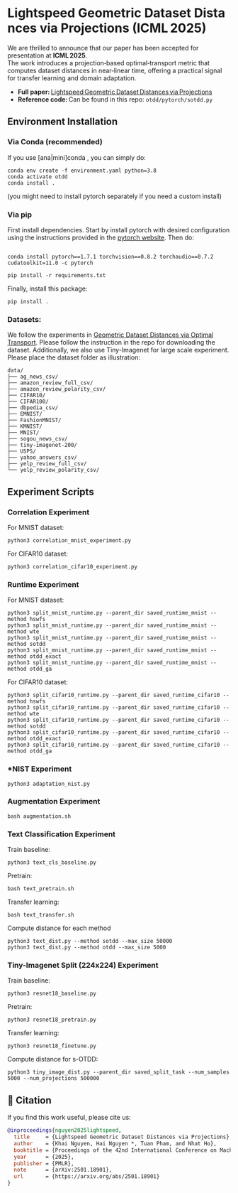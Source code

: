 # Lightspeed Geometric Dataset Distances via Projections (ICML 2025)

We are thrilled to announce that our paper has been accepted for presentation at **ICML 2025**.  
The work introduces a projection‑based optimal‑transport metric that computes dataset distances in near‑linear time, offering a practical signal for transfer learning and domain adaptation.

- **Full paper:** [Lightspeed Geometric Dataset Distances via Projections](https://arxiv.org/abs/2501.18901)
- **Reference code:** Can be found in this repo: `otdd/pytorch/sotdd.py`

## Environment Installation

### Via Conda (recommended)

If you use [ana|mini]conda , you can simply do:

```
conda env create -f environment.yaml python=3.8
conda activate otdd
conda install .
```

(you might need to install pytorch separately if you need a custom install)

### Via pip

First install dependencies. Start by install pytorch with desired configuration using the instructions provided in the [pytorch website](https://pytorch.org/get-started/locally/). Then do:
```

conda install pytorch==1.7.1 torchvision==0.8.2 torchaudio==0.7.2 cudatoolkit=11.0 -c pytorch

pip install -r requirements.txt
```
Finally, install this package:
```
pip install .
```


### Datasets:
We follow the experiments in [Geometric Dataset Distances via Optimal Transport](https://github.com/microsoft/otdd). Please follow the instruction in the repo for downloading the dataset. Additionally, we also use Tiny-Imagenet for large scale experiment. Please place the dataset folder as illustration:
```
data/
├── ag_news_csv/
├── amazon_review_full_csv/
├── amazon_review_polarity_csv/
├── CIFAR10/
├── CIFAR100/
├── dbpedia_csv/
├── EMNIST/
├── FashionMNIST/
├── KMNIST/
├── MNIST/
├── sogou_news_csv/
├── tiny-imagenet-200/
├── USPS/
├── yahoo_answers_csv/
├── yelp_review_full_csv/
└── yelp_review_polarity_csv/ 
```

## Experiment Scripts

### Correlation Experiment

For MNIST dataset:
```
python3 correlation_mnist_experiment.py
```

For CIFAR10 dataset:
```
python3 correlation_cifar10_experiment.py
```

### Runtime Experiment

For MNIST dataset:
```
python3 split_mnist_runtime.py --parent_dir saved_runtime_mnist --method hswfs
python3 split_mnist_runtime.py --parent_dir saved_runtime_mnist --method wte
python3 split_mnist_runtime.py --parent_dir saved_runtime_mnist --method sotdd
python3 split_mnist_runtime.py --parent_dir saved_runtime_mnist --method otdd_exact
python3 split_mnist_runtime.py --parent_dir saved_runtime_mnist --method otdd_ga
```

For CIFAR10 dataset:
```
python3 split_cifar10_runtime.py --parent_dir saved_runtime_cifar10 --method hswfs
python3 split_cifar10_runtime.py --parent_dir saved_runtime_cifar10 --method wte
python3 split_cifar10_runtime.py --parent_dir saved_runtime_cifar10 --method sotdd
python3 split_cifar10_runtime.py --parent_dir saved_runtime_cifar10 --method otdd_exact
python3 split_cifar10_runtime.py --parent_dir saved_runtime_cifar10 --method otdd_ga
```

### *NIST Experiment
```
python3 adaptation_nist.py
```

### Augmentation Experiment
```
bash augmentation.sh
```

### Text Classification Experiment

Train baseline:
```
python3 text_cls_baseline.py
```

Pretrain:
```
bash text_pretrain.sh
```

Transfer learning:
```
bash text_transfer.sh
```

Compute distance for each method
```
python3 text_dist.py --method sotdd --max_size 50000
python3 text_dist.py --method otdd --max_size 5000
```


### Tiny-Imagenet Split (224x224) Experiment

Train baseline:
```
python3 resnet18_baseline.py
```

Pretrain:
```
python3 resnet18_pretrain.py
```

Transfer learning:
```
python3 resnet18_finetune.py
```

Compute distance for s-OTDD:
```
python3 tiny_image_dist.py --parent_dir saved_split_task --num_samples 5000 --num_projections 500000
```

## 📑 Citation

If you find this work useful, please cite us:

```bibtex
@inproceedings{nguyen2025lightspeed,
  title     = {Lightspeed Geometric Dataset Distances via Projections},
  author    = {Khai Nguyen, Hai Nguyen *, Tuan Pham, and Nhat Ho},
  booktitle = {Proceedings of the 42nd International Conference on Machine Learning (ICML 2025)},
  year      = {2025},
  publisher = {PMLR},
  note      = {arXiv:2501.18901},
  url       = {https://arxiv.org/abs/2501.18901}
}